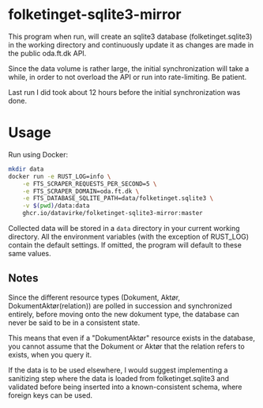 # folketinget-sqlite3-mirror
This program when run, will create an sqlite3 database (folketinget.sqlite3) in the working directory and continuously update it as changes are made in the public oda.ft.dk API.

Since the data volume is rather large, the initial synchronization will take a while, in order to not overload the API or run into rate-limiting. Be patient.

Last run I did took about 12 hours before the initial synchronization was done.

# Usage
Run using Docker:
```bash
mkdir data
docker run -e RUST_LOG=info \
    -e FTS_SCRAPER_REQUESTS_PER_SECOND=5 \
    -e FTS_SCRAPER_DOMAIN=oda.ft.dk \
    -e FTS_DATABASE_SQLITE_PATH=data/folketinget.sqlite3 \
    -v $(pwd)/data:data
    ghcr.io/datavirke/folketinget-sqlite3-mirror:master
```
Collected data will be stored in a `data` directory in your current working directory.
All the environment variables (with the exception of RUST_LOG) contain the default settings. If omitted, the program will default to these same values.

## Notes
Since the different resource types (Dokument, Aktør, DokumentAktør(relation)) are polled in succession and synchronized entirely, before moving onto the new dokument type, the database can never be said to be in a consistent state.

This means that even if a "DokumentAktør" resource exists in the database, you cannot assume that the Dokument or Aktør that the relation refers to exists, when you query it.

If the data is to be used elsewhere, I would suggest implementing a sanitizing step where the data is loaded from folketinget.sqlite3 and validated before being inserted into a known-consistent schema, where foreign keys can be used.
